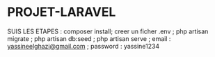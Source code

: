 ﻿# PROJET-LARAVEL
 SUIS LES ETAPES :
 composer install;
 creer un ficher .env ;
 php artisan migrate ;
 php artisan db:seed ;
 php artisan serve ;
email : yassineelghazi@gmail.com ;
password : yassine1234
